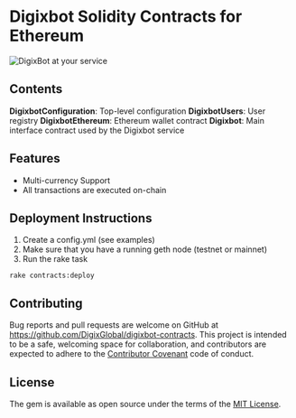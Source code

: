 # Digixbot Solidity Contracts for Ethereum

![DigixBot at your service](http://i.imgur.com/kKKP2xj.jpg)


## Contents

**DigixbotConfiguration**: Top-level configuration
**DigixbotUsers**: User registry
**DigixbotEthereum**: Ethereum wallet contract
**Digixbot**: Main interface contract used by the Digixbot service

## Features

* Multi-currency Support
* All transactions are executed on-chain

## Deployment Instructions

1. Create a config.yml (see examples)
2. Make sure that you have a running geth node (testnet or mainnet)
3. Run the rake task

```
rake contracts:deploy
```

## Contributing

Bug reports and pull requests are welcome on GitHub at https://github.com/DigixGlobal/digixbot-contracts. This project is intended to be a safe, welcoming space for collaboration, and contributors are expected to adhere to the [Contributor Covenant](contributor-covenant.org) code of conduct.

## License

The gem is available as open source under the terms of the [MIT License](http://opensource.org/licenses/MIT).

